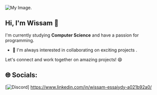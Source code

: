 ![My Image](https://user-images.githubusercontent.com/34418187/202911326-559ae103-550c-40dc-a404-4c7ca2eeb777.gif).

## Hi, I'm Wissam  👋

I'm currently studying **Computer Science** and have a passion for programming.

- 👯 I'm always interested in collaborating on exciting projects .

Let's connect and work together on amazing projects! 😄

## 🌐 Socials:
[![Discord](https://img.shields.io/badge/Discord-%237289DA.svg?logo=discord&logoColor=white)]  https://www.linkedin.com/in/wissam-essaiydy-a021b92a0/
